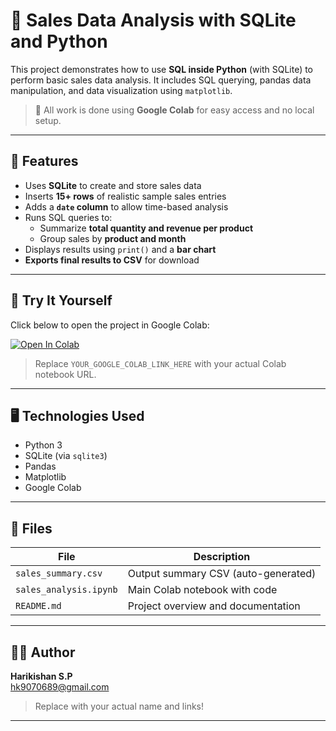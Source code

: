 # 🛒 Sales Data Analysis with SQLite and Python

This project demonstrates how to use **SQL inside Python** (with SQLite) to perform basic sales data analysis. It includes SQL querying, pandas data manipulation, and data visualization using `matplotlib`.

> 📍 All work is done using **Google Colab** for easy access and no local setup.

---

## 📌 Features

- Uses **SQLite** to create and store sales data
- Inserts **15+ rows** of realistic sample sales entries
- Adds a **`date` column** to allow time-based analysis
- Runs SQL queries to:
  - Summarize **total quantity and revenue per product**
  - Group sales by **product and month**
- Displays results using `print()` and a **bar chart**
- **Exports final results to CSV** for download

---

## 🚀 Try It Yourself

Click below to open the project in Google Colab:

[![Open In Colab](https://colab.research.google.com/assets/colab-badge.svg)](https://colab.research.google.com/drive/1lchxzIM_yewRzcR6bqpyFJePtnb6AHlz?usp=sharing)

> Replace `YOUR_GOOGLE_COLAB_LINK_HERE` with your actual Colab notebook URL.

---

## 🖥️ Technologies Used

- Python 3
- SQLite (via `sqlite3`)
- Pandas
- Matplotlib
- Google Colab

---

## 📁 Files

| File | Description |
|------|-------------|
| `sales_summary.csv` | Output summary CSV (auto-generated) |
| `sales_analysis.ipynb` | Main Colab notebook with code |
| `README.md` | Project overview and documentation |

---

## 👨‍💻 Author

**Harikishan S.P**  
 [hk9070689@gmail.com](#)

> Replace with your actual name and links!

---